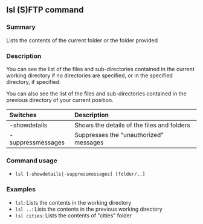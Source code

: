 ## lsl (S)FTP command

### Summary

Lists the contents of the current folder or the folder provided

### Description

You can see the list of the files and sub-directories contained in the current working directory if no directories are specified, or in the specified directory, if specified.

You can also see the list of the files and sub-directories contained in the previous directory of your current position.

| Switches | Description
|:------------------|:------------
| -showdetails      | Shows the details of the files and folders
| -suppressmessages | Suppresses the "unauthorized" messages

### Command usage

* `lsl [-showdetails|-suppressmessages] [folder/..]`

### Examples

* `lsl`: Lists the contents in the working directory
* `lsl ..`: Lists the contents in the previous working directory
* `lsl cities`: Lists the contents of "cities" folder
